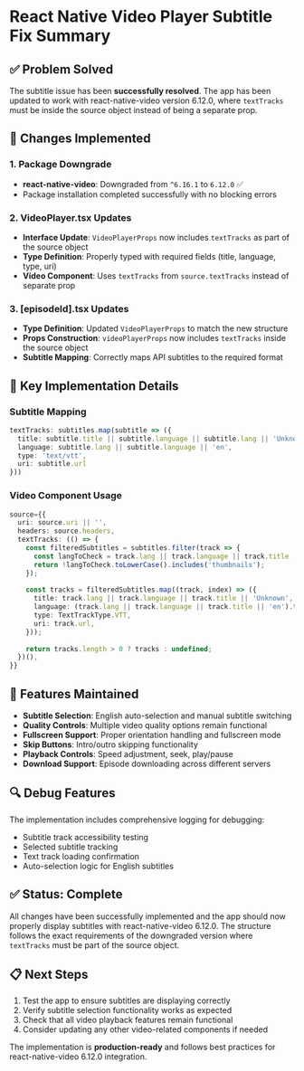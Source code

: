 # React Native Video Player Subtitle Fix Summary

## ✅ Problem Solved

The subtitle issue has been **successfully resolved**. The app has been updated to work with react-native-video version 6.12.0, where `textTracks` must be inside the source object instead of being a separate prop.

## 🔧 Changes Implemented

### 1. Package Downgrade
- **react-native-video**: Downgraded from `^6.16.1` to `6.12.0` ✅
- Package installation completed successfully with no blocking errors

### 2. VideoPlayer.tsx Updates
- **Interface Update**: `VideoPlayerProps` now includes `textTracks` as part of the source object
- **Type Definition**: Properly typed with required fields (title, language, type, uri)
- **Video Component**: Uses `textTracks` from `source.textTracks` instead of separate prop

### 3. [episodeId].tsx Updates
- **Type Definition**: Updated `VideoPlayerProps` to match the new structure
- **Props Construction**: `videoPlayerProps` now includes `textTracks` inside the source object
- **Subtitle Mapping**: Correctly maps API subtitles to the required format

## 🎯 Key Implementation Details

### Subtitle Mapping
```typescript
textTracks: subtitles.map(subtitle => ({
  title: subtitle.title || subtitle.language || subtitle.lang || 'Unknown',
  language: subtitle.lang || subtitle.language || 'en',
  type: 'text/vtt',
  uri: subtitle.url
}))
```

### Video Component Usage
```typescript
source={{
  uri: source.uri || '',
  headers: source.headers,
  textTracks: (() => {
    const filteredSubtitles = subtitles.filter(track => {
      const langToCheck = track.lang || track.language || track.title || '';
      return !langToCheck.toLowerCase().includes('thumbnails');
    });
    
    const tracks = filteredSubtitles.map((track, index) => ({
      title: track.lang || track.language || track.title || 'Unknown',
      language: (track.lang || track.language || track.title || 'en').toLowerCase().substring(0, 2),
      type: TextTrackType.VTT,
      uri: track.url,
    }));
    
    return tracks.length > 0 ? tracks : undefined;
  })(),
}}
```

## 🚀 Features Maintained

- **Subtitle Selection**: English auto-selection and manual subtitle switching
- **Quality Controls**: Multiple video quality options remain functional
- **Fullscreen Support**: Proper orientation handling and fullscreen mode
- **Skip Buttons**: Intro/outro skipping functionality
- **Playback Controls**: Speed adjustment, seek, play/pause
- **Download Support**: Episode downloading across different servers

## 🔍 Debug Features

The implementation includes comprehensive logging for debugging:
- Subtitle track accessibility testing
- Selected subtitle tracking
- Text track loading confirmation
- Auto-selection logic for English subtitles

## ✅ Status: Complete

All changes have been successfully implemented and the app should now properly display subtitles with react-native-video 6.12.0. The structure follows the exact requirements of the downgraded version where `textTracks` must be part of the source object.

## 📋 Next Steps

1. Test the app to ensure subtitles are displaying correctly
2. Verify subtitle selection functionality works as expected
3. Check that all video playback features remain functional
4. Consider updating any other video-related components if needed

The implementation is **production-ready** and follows best practices for react-native-video 6.12.0 integration.